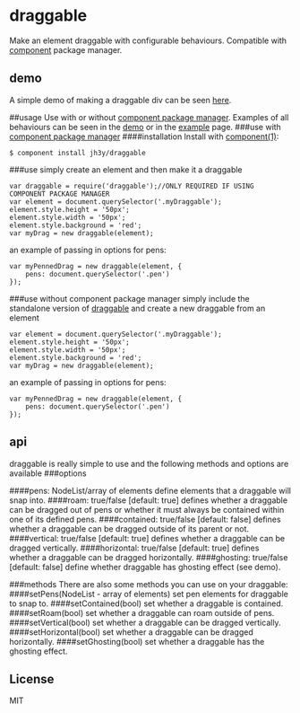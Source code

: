 # draggable

  Make an element draggable with configurable behaviours. Compatible with [component](https://github.com/component/component) package manager.

## demo

 A simple demo of making a draggable div can be seen [here](http://jsfiddle.net/PvDLp/8/).


##usage
Use with or without [component package manager](https://github.com/component/component).
Examples of all behaviours can be seen in the [demo](http://jsfiddle.net/PvDLp/6/) or in the [example](https://github.com/jh3y/draggable/blob/master/example.html) page.
###use with [component package manager](https://github.com/component/component)
####installation
Install with [component(1)](http://component.io):

	$ component install jh3y/draggable

###use
simply create an element and then make it a draggable

	var draggable = require('draggable');//ONLY REQUIRED IF USING COMPONENT PACKAGE MANAGER
	var element = document.querySelector('.myDraggable');
	element.style.height = '50px';
	element.style.width = '50px';
	element.style.background = 'red';
	var myDrag = new draggable(element);
	
an example of passing in options for pens: 

	var myPennedDrag = new draggable(element, {
		pens: document.querySelector('.pen')
	});

###use without component package manager
simply include the standalone version of [draggable](https://github.com/jh3y/tab/blob/master/jh3y-draggable.js) and create a new draggable from an element

	var element = document.querySelector('.myDraggable');
	element.style.height = '50px';
	element.style.width = '50px';
	element.style.background = 'red';
	var myDrag = new draggable(element);
	
an example of passing in options for pens: 

	var myPennedDrag = new draggable(element, {
		pens: document.querySelector('.pen')
	});


## api
draggable is really simple to use and the following methods and options are available
###options

####pens: NodeList/array of elements
define elements that a draggable will snap into.
####roam: true/false [default: true]
defines whether a draggable can be dragged out of pens or whether it must always be contained within one of its defined pens.
####contained: true/false [default: false]
defines whether a draggable can be dragged outside of its parent or not.
####vertical: true/false [default: true]
defines whether a draggable can be dragged vertically.
####horizontal: true/false [default: true]
defines whether a draggable can be dragged horizontally.
####ghosting: true/false [default: false]
define whether draggable has ghosting effect (see demo).
	
###methods
There are also some methods you can use on your draggable:
####setPens(NodeList - array of elements)
set pen elements for draggable to snap to.
####setContained(bool)
set whether a draggable is contained.
####setRoam(bool)
set whether a draggable can roam outside of pens.
####setVertical(bool)
set whether a draggable can be dragged vertically.
####setHorizontal(bool)
set whether a draggable can be dragged horizontally.
####setGhosting(bool)
set whether a draggable has the ghosting effect.

	

## License

  MIT
